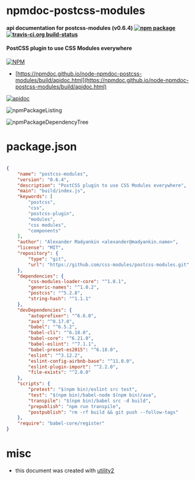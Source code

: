 # npmdoc-postcss-modules

#### api documentation for  postcss-modules (v0.6.4)  [![npm package](https://img.shields.io/npm/v/npmdoc-postcss-modules.svg?style=flat-square)](https://www.npmjs.org/package/npmdoc-postcss-modules) [![travis-ci.org build-status](https://api.travis-ci.org/npmdoc/node-npmdoc-postcss-modules.svg)](https://travis-ci.org/npmdoc/node-npmdoc-postcss-modules)

#### PostCSS plugin to use CSS Modules everywhere

[![NPM](https://nodei.co/npm/postcss-modules.png?downloads=true&downloadRank=true&stars=true)](https://www.npmjs.com/package/postcss-modules)

- [https://npmdoc.github.io/node-npmdoc-postcss-modules/build/apidoc.html](https://npmdoc.github.io/node-npmdoc-postcss-modules/build/apidoc.html)

[![apidoc](https://npmdoc.github.io/node-npmdoc-postcss-modules/build/screenCapture.buildCi.browser.%252Ftmp%252Fbuild%252Fapidoc.html.png)](https://npmdoc.github.io/node-npmdoc-postcss-modules/build/apidoc.html)

![npmPackageListing](https://npmdoc.github.io/node-npmdoc-postcss-modules/build/screenCapture.npmPackageListing.svg)

![npmPackageDependencyTree](https://npmdoc.github.io/node-npmdoc-postcss-modules/build/screenCapture.npmPackageDependencyTree.svg)



# package.json

```json

{
    "name": "postcss-modules",
    "version": "0.6.4",
    "description": "PostCSS plugin to use CSS Modules everywhere",
    "main": "build/index.js",
    "keywords": [
        "postcss",
        "css",
        "postcss-plugin",
        "modules",
        "css modules",
        "components"
    ],
    "author": "Alexander Madyankin <alexander@madyankin.name>",
    "license": "MIT",
    "repository": {
        "type": "git",
        "url": "https://github.com/css-modules/postcss-modules.git"
    },
    "dependencies": {
        "css-modules-loader-core": "^1.0.1",
        "generic-names": "^1.0.2",
        "postcss": "^5.2.8",
        "string-hash": "^1.1.1"
    },
    "devDependencies": {
        "autoprefixer": "^6.6.0",
        "ava": "^0.17.0",
        "babel": "^6.5.2",
        "babel-cli": "^6.18.0",
        "babel-core": "^6.21.0",
        "babel-eslint": "^7.1.1",
        "babel-preset-es2015": "^6.18.0",
        "eslint": "^3.12.2",
        "eslint-config-airbnb-base": "^11.0.0",
        "eslint-plugin-import": "^2.2.0",
        "file-exists": "^2.0.0"
    },
    "scripts": {
        "pretest": "$(npm bin)/eslint src test",
        "test": "$(npm bin)/babel-node $(npm bin)/ava",
        "transpile": "$(npm bin)/babel src -d build",
        "prepublish": "npm run transpile",
        "postpublish": "rm -rf build && git push --follow-tags"
    },
    "require": "babel-core/register"
}
```



# misc
- this document was created with [utility2](https://github.com/kaizhu256/node-utility2)
